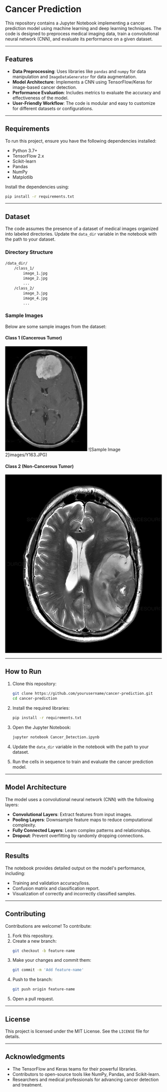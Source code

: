 # Cancer Prediction

This repository contains a Jupyter Notebook implementing a cancer prediction model using machine learning and deep learning techniques. The code is designed to preprocess medical imaging data, train a convolutional neural network (CNN), and evaluate its performance on a given dataset.

---

## Features

- **Data Preprocessing**: Uses libraries like `pandas` and `numpy` for data manipulation and `ImageDataGenerator` for data augmentation.
- **Model Architecture**: Implements a CNN using TensorFlow/Keras for image-based cancer detection.
- **Performance Evaluation**: Includes metrics to evaluate the accuracy and effectiveness of the model.
- **User-Friendly Workflow**: The code is modular and easy to customize for different datasets or configurations.

---

## Requirements

To run this project, ensure you have the following dependencies installed:

- Python 3.7+
- TensorFlow 2.x
- Scikit-learn
- Pandas
- NumPy
- Matplotlib

Install the dependencies using:
```bash
pip install -r requirements.txt
```

---

## Dataset

The code assumes the presence of a dataset of medical images organized into labeled directories. Update the `data_dir` variable in the notebook with the path to your dataset.

### Directory Structure

```plaintext
/data_dir/
    /class_1/
        image_1.jpg
        image_2.jpg
        ...
    /class_2/
        image_3.jpg
        image_4.jpg
        ...
```

### Sample Images
Below are some sample images from the dataset:

#### Class 1 (Cancerous Tumor)
![Sample Image 1](images/Y164.JPG)
![Sample Image 2]images/Y163.JPG)

#### Class 2 (Non-Cancerous Tumor)
![Sample Image 3](images/Y162.JPG)

---

## How to Run

1. Clone this repository:
   ```bash
   git clone https://github.com/yourusername/cancer-prediction.git
   cd cancer-prediction
   ```

2. Install the required libraries:
   ```bash
   pip install -r requirements.txt
   ```

3. Open the Jupyter Notebook:
   ```bash
   jupyter notebook Cancer_Detection.ipynb
   ```

4. Update the `data_dir` variable in the notebook with the path to your dataset.

5. Run the cells in sequence to train and evaluate the cancer prediction model.

---

## Model Architecture

The model uses a convolutional neural network (CNN) with the following layers:

- **Convolutional Layers**: Extract features from input images.
- **Pooling Layers**: Downsample feature maps to reduce computational complexity.
- **Fully Connected Layers**: Learn complex patterns and relationships.
- **Dropout**: Prevent overfitting by randomly dropping connections.

---

## Results

The notebook provides detailed output on the model's performance, including:

- Training and validation accuracy/loss.
- Confusion matrix and classification report.
- Visualization of correctly and incorrectly classified samples.

---

## Contributing

Contributions are welcome! To contribute:

1. Fork this repository.
2. Create a new branch:
   ```bash
   git checkout -b feature-name
   ```
3. Make your changes and commit them:
   ```bash
   git commit -m 'Add feature-name'
   ```
4. Push to the branch:
   ```bash
   git push origin feature-name
   ```
5. Open a pull request.

---

## License

This project is licensed under the MIT License. See the `LICENSE` file for details.

---

## Acknowledgments

- The TensorFlow and Keras teams for their powerful libraries.
- Contributors to open-source tools like NumPy, Pandas, and Scikit-learn.
- Researchers and medical professionals for advancing cancer detection and treatment.
